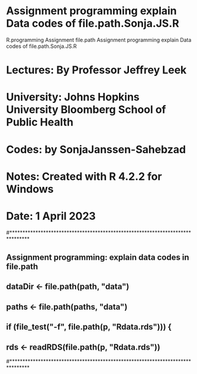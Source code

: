 # Assignment programming explain Data codes of file.path.Sonja.JS.R
 R.programming Assignment file.path
Assignment programming explain Data codes of file.path.Sonja.JS.R
#   Lectures: By Professor Jeffrey Leek
#   University: Johns Hopkins University Bloomberg School of Public Health
#   Codes:  by SonjaJanssen-Sahebzad
#   Notes: Created with R 4.2.2 for Windows
#   Date:  1 April 2023

#*******************************************************************************
## Assignment programming: explain data codes in file.path
## dataDir <- file.path(path, "data")
## paths <- file.path(paths, "data")
##  if (file_test("-f", file.path(p, "Rdata.rds"))) {
##  rds <- readRDS(file.path(p, "Rdata.rds"))
#*******************************************************************************
